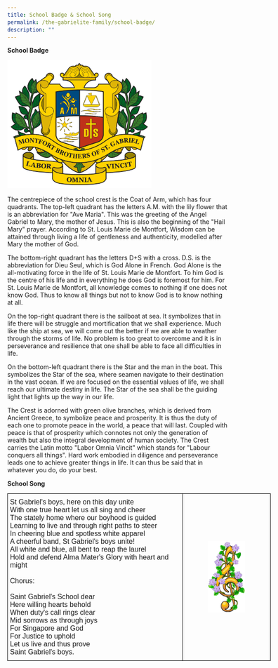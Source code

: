```yaml
---
title: School Badge & School Song
permalink: /the-gabrielite-family/school-badge/
description: ""
---
```



**School Badge**

<img src="/images/BOSTCrest-trans-colour.gif" 
     style="width:65%">
		 
The centrepiece of the school crest is the Coat of Arm, which has four quadrants. The top-left quadrant has the letters A.M. with the lily flower that is an abbreviation for "Ave Maria". This was the greeting of the Angel Gabriel to Mary, the mother of Jesus. This is also the beginning of the "Hail Mary" prayer. According to St. Louis Marie de Montfort, Wisdom can be attained through living a life of gentleness and authenticity, modelled after Mary the mother of God.  

The bottom-right quadrant has the letters D+S with a cross. D.S. is the abbreviation for Dieu Seul, which is God Alone in French. God Alone is the all-motivating force in the life of St. Louis Marie de Montfort. To him God is the centre of his life and in everything he does God is foremost for him. For St. Louis Marie de Montfort, all knowledge comes to nothing if one does not know God. Thus to know all things but not to know God is to know nothing at all.  

On the top-right quadrant there is the sailboat at sea. It symbolizes that in life there will be struggle and mortification that we shall experience. Much like the ship at sea, we will come out the better if we are able to weather through the storms of life. No problem is too great to overcome and it is in perseverance and resilience that one shall be able to face all difficulties in life.  

On the bottom-left quadrant there is the Star and the man in the boat. This symbolizes the Star of the sea, where seamen navigate to their destination in the vast ocean. If we are focused on the essential values of life, we shall reach our ultimate destiny in life. The Star of the sea shall be the guiding light that lights up the way in our life.  

The Crest is adorned with green olive branches, which is derived from Ancient Greece, to symbolize peace and prosperity. It is thus the duty of each one to promote peace in the world, a peace that will last. Coupled with peace is that of prosperity which connotes not only the generation of wealth but also the integral development of human society. The Crest carries the Latin motto "Labor Omnia Vincit" which stands for "Labour conquers all things". Hard work embodied in diligence and perseverance leads one to achieve greater things in life. It can thus be said that in whatever you do, do your best.

**School Song**

<style type="text/css">
.tg  {border-collapse:collapse;border-spacing:0;margin:0px auto;}
.tg td{border-color:black;border-style:solid;border-width:1px;font-family:Arial, sans-serif;font-size:14px;
  overflow:hidden;padding:10px 5px;word-break:normal;}
.tg th{border-color:black;border-style:solid;border-width:1px;font-family:Arial, sans-serif;font-size:14px;
  font-weight:normal;overflow:hidden;padding:10px 5px;word-break:normal;}
.tg .tg-x5q1{font-size:16px;text-align:left;vertical-align:top}
.tg .tg-nrix{text-align:center;vertical-align:middle}
</style>
<table class="tg" style="undefined;table-layout: fixed; width: 600px">
<colgroup>
<col style="width: 400px">
<col style="width: 200px">
</colgroup>
<tbody>
  <tr>
    <td class="tg-x5q1"><span style="font-weight:400;font-style:normal">St Gabriel's boys, here on this day unite</span><br><span style="font-weight:400;font-style:normal">With one true heart let us all sing and cheer</span><br><span style="font-weight:400;font-style:normal">The stately home where our boyhood is guided</span><br><span style="font-weight:400;font-style:normal">Learning to live and through right paths to steer</span><br><span style="font-weight:400;font-style:normal">In cheering blue and spotless white apparel</span><br><span style="font-weight:400;font-style:normal">A cheerful band, St Gabriel's boys unite! </span><br><span style="font-weight:400;font-style:normal">All white and blue, all bent to reap the laurel</span><br><span style="font-weight:400;font-style:normal">Hold and defend Alma Mater's Glory with heart and might</span><br><br>Chorus:<br><br><span style="font-weight:400;font-style:normal">Saint Gabriel's School dear </span><br><span style="font-weight:400;font-style:normal">Here willing hearts behold </span><br><span style="font-weight:400;font-style:normal">When duty's call rings clear</span><br><span style="font-weight:400;font-style:normal">Mid sorrows as through joys</span><br><span style="font-weight:400;font-style:normal">For Singapore and God </span><br><span style="font-weight:400;font-style:normal">For Justice to uphold </span><br><span style="font-weight:400;font-style:normal">Let us live and thus prove</span><br><span style="font-weight:400;font-style:normal">Saint Gabriel's boys.</span></td>
    <td class="tg-nrix"><img src="/images/musictreble.gif" 
     style="width:45%"></td>
  </tr>
</tbody>
</table>